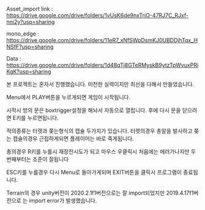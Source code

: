 
Asset_import link : https://drive.google.com/drive/folders/1vUsK6de9nxTrjO-47RJ7C_RJxf-nni2y?usp=sharing

mono_edge : https://drive.google.com/drive/folders/11eR7_xNfSWpDsmKJ0UBDDjhTqx_HNSfF?usp=sharing

Data : https://drive.google.com/drive/folders/1d48qTj8GTeRMyskB9ytzTpWvuxPRiKgK?usp=sharing



본 프로젝트는 혼자서 진행했습니다.
미천한 실력이지만 최선을 다해서 만들었습니다.

Menu에서 PLAY버튼을 누르게되면 게임이 시작됩니다.

시작시 방의 문은 boxtrigger설정을 해놔서 자동으로 열립니다.
후에 다시 문을 닫으려면 E키를 누르면됩니다.

적의종류는 터렛과 쫒는형식의 캡슐 두가지가 있습니다.
터렛의경우 총알을 발사하고
쫒는 캡슐의경우 근접하게되면 플레이어는 바로 죽게됩니다.

총의경우 R키를 누를시 재장전시도가 되고 마우스 우클릭시 처음에는 에러가나지만 두번째부터는 조준이 잘됩니다

ESC키를 누를경우 다시 Menu로 돌아가게되며 EXIT버튼을 클릭시 프로그램이 종료됩니다.

Terrain의 경우 unity버전이 2020.2.1f1버전으로는 잘 import되었지만
2019.4.17f1버전으로 는 import error가 발생했습니다.
